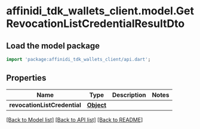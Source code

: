 # affinidi_tdk_wallets_client.model.GetRevocationListCredentialResultDto

## Load the model package

```dart
import 'package:affinidi_tdk_wallets_client/api.dart';
```

## Properties

| Name                         | Type              | Description | Notes |
| ---------------------------- | ----------------- | ----------- | ----- |
| **revocationListCredential** | [**Object**](.md) |             |

[[Back to Model list]](../README.md#documentation-for-models) [[Back to API list]](../README.md#documentation-for-api-endpoints) [[Back to README]](../README.md)
